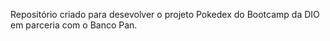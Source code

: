 Repositório criado para desevolver o projeto Pokedex do Bootcamp da DIO em parceria com o Banco Pan. 
